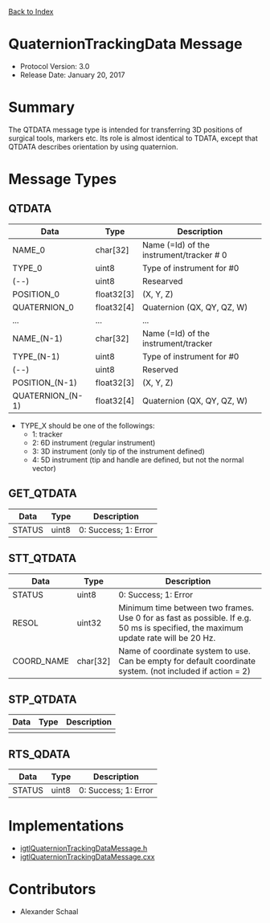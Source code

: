 [Back to Index](/Documents/Protocol/index.md)

QuaternionTrackingData Message
==============================

- Protocol Version: 3.0
- Release Date: January 20, 2017

Summary
===================

The QTDATA message type is intended for transferring 3D positions of surgical
tools, markers etc. Its role is almost identical to TDATA, except that QTDATA
describes orientation by using quaternion.

Message Types
===================

QTDATA
-------------------

 Data          | Type          | Description
---------------|---------------|-------------------------------------------------
 NAME_0        | char[32]      | Name (=Id) of the instrument/tracker # 0
 TYPE_0        | uint8         | Type of instrument for #0
 (--)          | uint8         | Researved
 POSITION_0    | float32[3]    | (X, Y, Z)
 QUATERNION_0  | float32[4]    |Quaternion (QX, QY, QZ, W)
 ...           | ...           | ...
 NAME_(N-1)    | char[32]      | Name (=Id) of the instrument/tracker
 TYPE_(N-1)    | uint8         | Type of instrument for #0
 (--)          | uint8         | Reserved
 POSITION_(N-1)| float32[3]    | (X, Y, Z)
 QUATERNION_(N-1)| float32[4]  | Quaternion (QX, QY, QZ, W)

- TYPE_X should be one of the followings:
  - 1: tracker
  - 2: 6D instrument (regular instrument)
  - 3: 3D instrument (only tip of the instrument defined)
  - 4: 5D instrument (tip and handle are defined, but not the normal vector)

GET_QTDATA
-------------------

 Data         | Type          | Description
--------------|---------------|-------------------------------------------------
 STATUS       | uint8         | 0: Success; 1: Error

STT_QTDATA
-------------------

 Data         | Type          | Description
--------------|---------------|-------------------------------------------------
 STATUS       | uint8         | 0: Success; 1: Error
 RESOL        | uint32        | Minimum time between two frames. Use 0 for as fast as possible. If e.g. 50 ms is specified, the maximum update rate will be 20 Hz.
 COORD_NAME   | char[32]      | Name of coordinate system to use. Can be empty for default coordinate system. (not included if action = 2)


STP_QTDATA
-------------------

 Data         | Type          | Description
--------------|---------------|-------------------------------------------------
              |               |


RTS_QDATA
-------------------

 Data         | Type          | Description
--------------|---------------|-------------------------------------------------
 STATUS       | uint8         | 0: Success; 1: Error


Implementations
===================

* [igtlQuaternionTrackingDataMessage.h](/Source/igtlQuaternionTrackingDataMessage.h)
* [igtlQuaternionTrackingDataMessage.cxx](/Source/igtlQuaternionTrackingDataMessage.cxx)

Contributors
===================

* Alexander Schaal








